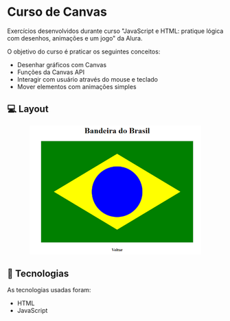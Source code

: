 # Curso de Canvas
Exercícios desenvolvidos durante curso "JavaScript e HTML: pratique lógica com desenhos, animações e um jogo" da Alura.

O objetivo do curso é praticar os seguintes conceitos:
 - Desenhar gráficos com Canvas
 - Funções da Canvas API
 - Interagir com usuário através do mouse e teclado
 - Mover elementos com animações simples
   
## 💻 Layout   
<p align="center">
  <img alt="Bandeira do Brasil" title="Curso Canvas - Bandeira do brasil" src="img/tela-bandeira-brasil.png" width="400px">
</p>

## 🔧 Tecnologias
As tecnologias usadas foram:
- HTML
- JavaScript
